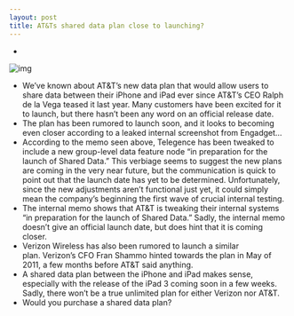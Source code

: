 ```yaml
---
layout: post
title: AT&Ts shared data plan close to launching?
---
```

* >
![img](http://media.idownloadblog.com/wp-content/uploads/2012/02/att-shared-data.jpg)
* We’ve known about AT&T’s new data plan that would allow users to share data between their iPhone and iPad ever since AT&T’s CEO Ralph de la Vega teased it last year. Many customers have been excited for it to launch, but there hasn’t been any word on an official release date.
* The plan has been rumored to launch soon, and it looks to becoming even closer according to a leaked internal screenshot from Engadget…
* According to the memo seen above, Telegence has been tweaked to include a new group-level data feature node “in preparation for the launch of Shared Data.” This verbiage seems to suggest the new plans are coming in the very near future, but the communication is quick to point out that the launch date has yet to be determined. Unfortunately, since the new adjustments aren’t functional just yet, it could simply mean the company’s beginning the first wave of crucial internal testing. 
* The internal memo shows that AT&T is tweaking their internal systems “in preparation for the launch of Shared Data.” Sadly, the internal memo doesn’t give an official launch date, but does hint that it is coming closer.
* Verizon Wireless has also been rumored to launch a similar plan. Verizon’s CFO Fran Shammo hinted towards the plan in May of 2011, a few months before AT&T said anything.
* A shared data plan between the iPhone and iPad makes sense, especially with the release of the iPad 3 coming soon in a few weeks. Sadly, there won’t be a true unlimited plan for either Verizon nor AT&T.
* Would you purchase a shared data plan?

